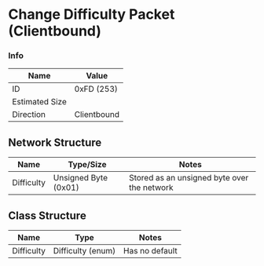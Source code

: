 # Change Difficulty Packet (Clientbound)

### Info
| Name           | Value       |
|----------------|-------------|
| ID             | 0xFD (253)  |
| Estimated Size |             |
| Direction      | Clientbound |

## Network Structure
| Name       | Type/Size            | Notes                                       |
|------------|----------------------|---------------------------------------------|
| Difficulty | Unsigned Byte (0x01) | Stored as an unsigned byte over the network |

## Class Structure
| Name       | Type              | Notes                                   |
|------------|-------------------|-----------------------------------------|
| Difficulty | Difficulty (enum) | Has no default                          |